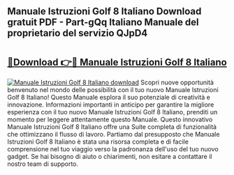 ## Manuale Istruzioni Golf 8 Italiano Download gratuit PDF - Part-gQq Italiano Manuale del proprietario del servizio QJpD4

# <h2><a href="http://dff7rm.blite.top/?on=Manuale+Istruzioni+Golf+8+Italiano">🔗Download 👉🔴 Manuale Istruzioni Golf 8 Italiano</a></h2>

[![Manuale Istruzioni Golf 8 Italiano download](https://i.imgur.com/lujVjoI.png)](http://dff7rm.blite.top/?on=Manuale+Istruzioni+Golf+8+Italiano)
Scopri nuove opportunità benvenuto nel mondo delle possibilità con il tuo nuovo Manuale Istruzioni Golf 8 Italiano! Questo Manuale esplora il suo potenziale di creatività e innovazione. Informazioni importanti in anticipo per garantire la migliore esperienza con il tuo nuovo Manuale Istruzioni Golf 8 Italiano, prenditi un momento per leggere attentamente questo Manuale. Questo innovativo Manuale Istruzioni Golf 8 Italiano offre una Suite completa di funzionalità che ottimizzano il flusso di lavoro. Partiamo dal presupposto che Manuale Istruzioni Golf 8 Italiano è stata una risorsa completa e di facile comprensione nel tuo viaggio verso la padronanza dell'uso del tuo nuovo gadget. Se hai bisogno di aiuto o chiarimenti, non esitare a contattare il nostro team di supporto.
